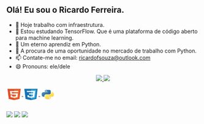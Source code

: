 ## Olá! Eu sou o Ricardo Ferreira.

- 🔭 Hoje trabalho com infraestrutura.
- 🌱 Estou estudando TensorFlow. Que é uma plataforma de código aberto para machine learning.
- 👯 Um eterno aprendiz em Python.
- 🤔 A procura de uma oportunidade no mercado de trabalho com Python.
- 📫 Contate-me no email: ricardofsouza@outlook.com
- 😄 Pronouns: ele/dele

<div align="center">
  <a href="https://github.com/ricardoferreirasouza"/>
  <img height="140em" src="https://github-readme-stats.vercel.app/api?username=ricardoferreirasouza&show_icons=true&theme=dark&include_all_commits=true&count_private=true"/>
  <img height="140em" src="https://github-readme-stats.vercel.app/api/top-langs/?username=ricardoferreirasouza&layout=compact&langs_count=7&theme=dark"/>
</div>

<div style="display: inline_block"><br>
  <img align="center" alt="Renko-HTML" height="30" width="40" src="https://raw.githubusercontent.com/devicons/devicon/master/icons/html5/html5-original.svg">
  <img align="center" alt="Renko-CSS" height="30" width="40" src="https://raw.githubusercontent.com/devicons/devicon/master/icons/css3/css3-original.svg">
  <img align="center" alt="Renko-Python" height="30" width="40" src="https://raw.githubusercontent.com/devicons/devicon/master/icons/python/python-original.svg">  
</div>

##

<div>
  <a href="https://www.instagram.com/renko_python" target="_blank"><img src="https://img.shields.io/badge/-Instagram-%23E4405F?style=for-the-badge&logo=instagram&logoColor=white" target="_blank"></a>
  <a href="https://www.linkedin.com/in/ricardo-ferreira-de-souza-3341b232/" target="_blank"><img src="https://img.shields.io/badge/-LinkedIn-%230077B5?style=for-the-badge&logo=linkedin&logoColor=white" target="_blank"></a>
  <a href="mailto:ricardofsouza@outlook.com" target="_blank"><img src="https://img.shields.io/badge/Microsoft_Outlook-0078D4?style=for-the-badge&logo=microsoft-outlook&logoColor=white" target="_blank"></a>  
</div>
